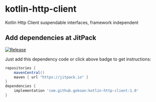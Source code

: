 # kotlin-http-client
Kotlin Http Client suspendable interfaces, framework independent

## Add dependencies at JitPack

[![Release](https://jitpack.io/v/gokoan/kotlin-http-client.svg)](https://jitpack.io/#gokoan/kotlin-http-client)

Just add this dependency code or click above badge to get instructions:

```gradle
repositories {
    mavenCentral()
    maven { url "https://jitpack.io" }
}
dependencies {
    implementation 'com.github.gokoan:kotlin-http-client:1.0'
}
```

